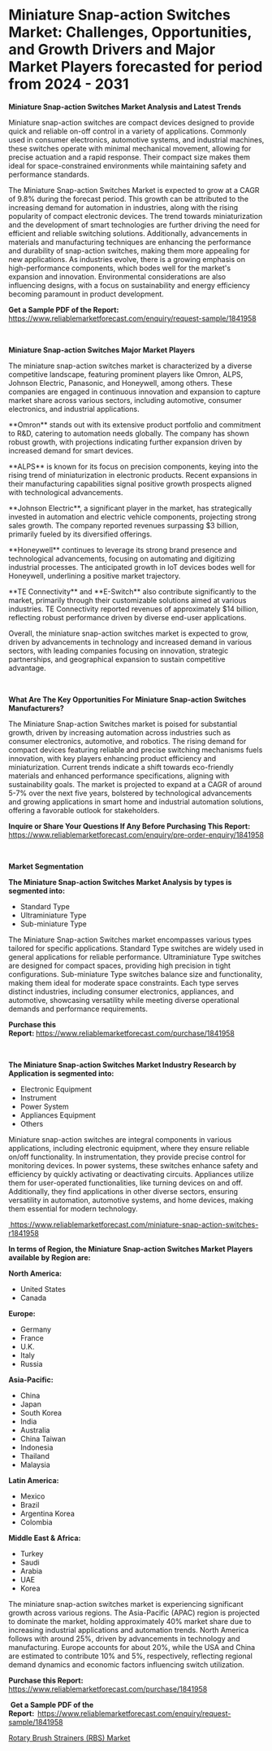 <p><h1>Miniature Snap-action Switches Market: Challenges, Opportunities, and Growth Drivers and Major Market Players forecasted for period from 2024 - 2031</h1></p><p><strong>Miniature Snap-action Switches Market Analysis and Latest Trends</strong></p>
<p><p>Miniature snap-action switches are compact devices designed to provide quick and reliable on-off control in a variety of applications. Commonly used in consumer electronics, automotive systems, and industrial machines, these switches operate with minimal mechanical movement, allowing for precise actuation and a rapid response. Their compact size makes them ideal for space-constrained environments while maintaining safety and performance standards. </p><p>The Miniature Snap-action Switches Market is expected to grow at a CAGR of 9.8% during the forecast period. This growth can be attributed to the increasing demand for automation in industries, along with the rising popularity of compact electronic devices. The trend towards miniaturization and the development of smart technologies are further driving the need for efficient and reliable switching solutions. Additionally, advancements in materials and manufacturing techniques are enhancing the performance and durability of snap-action switches, making them more appealing for new applications. As industries evolve, there is a growing emphasis on high-performance components, which bodes well for the market's expansion and innovation. Environmental considerations are also influencing designs, with a focus on sustainability and energy efficiency becoming paramount in product development.</p></p>
<p><strong>Get a Sample PDF of the Report:&nbsp;</strong> <a href="https://www.reliablemarketforecast.com/enquiry/request-sample/1841958?utm_campaign=1169&utm_medium=2&utm_source=Github&utm_content=ia&utm_term=31122024&utm_id=miniature-snap-action-switches">https://www.reliablemarketforecast.com/enquiry/request-sample/1841958</a></p>
<p>&nbsp;</p>
<p><strong>Miniature Snap-action Switches Major Market Players</strong></p>
<p><p>The miniature snap-action switches market is characterized by a diverse competitive landscape, featuring prominent players like Omron, ALPS, Johnson Electric, Panasonic, and Honeywell, among others. These companies are engaged in continuous innovation and expansion to capture market share across various sectors, including automotive, consumer electronics, and industrial applications.</p><p>**Omron** stands out with its extensive product portfolio and commitment to R&D, catering to automation needs globally. The company has shown robust growth, with projections indicating further expansion driven by increased demand for smart devices.</p><p>**ALPS** is known for its focus on precision components, keying into the rising trend of miniaturization in electronic products. Recent expansions in their manufacturing capabilities signal positive growth prospects aligned with technological advancements.</p><p>**Johnson Electric**, a significant player in the market, has strategically invested in automation and electric vehicle components, projecting strong sales growth. The company reported revenues surpassing $3 billion, primarily fueled by its diversified offerings.</p><p>**Honeywell** continues to leverage its strong brand presence and technological advancements, focusing on automating and digitizing industrial processes. The anticipated growth in IoT devices bodes well for Honeywell, underlining a positive market trajectory.</p><p>**TE Connectivity** and **E-Switch** also contribute significantly to the market, primarily through their customizable solutions aimed at various industries. TE Connectivity reported revenues of approximately $14 billion, reflecting robust performance driven by diverse end-user applications.</p><p>Overall, the miniature snap-action switches market is expected to grow, driven by advancements in technology and increased demand in various sectors, with leading companies focusing on innovation, strategic partnerships, and geographical expansion to sustain competitive advantage.</p></p>
<p>&nbsp;</p>
<p><strong>What Are The Key Opportunities For Miniature Snap-action Switches Manufacturers?</strong></p>
<p><p>The Miniature Snap-action Switches market is poised for substantial growth, driven by increasing automation across industries such as consumer electronics, automotive, and robotics. The rising demand for compact devices featuring reliable and precise switching mechanisms fuels innovation, with key players enhancing product efficiency and miniaturization. Current trends indicate a shift towards eco-friendly materials and enhanced performance specifications, aligning with sustainability goals. The market is projected to expand at a CAGR of around 5-7% over the next five years, bolstered by technological advancements and growing applications in smart home and industrial automation solutions, offering a favorable outlook for stakeholders.</p></p>
<p><strong>Inquire or Share Your Questions If Any Before Purchasing This Report:</strong> <a href="https://www.reliablemarketforecast.com/enquiry/pre-order-enquiry/1841958?utm_campaign=1169&utm_medium=2&utm_source=Github&utm_content=ia&utm_term=31122024&utm_id=miniature-snap-action-switches">https://www.reliablemarketforecast.com/enquiry/pre-order-enquiry/1841958</a></p>
<p>&nbsp;</p>
<p><strong>Market Segmentation</strong></p>
<p><strong>The Miniature Snap-action Switches Market Analysis by types is segmented into:</strong></p>
<p><ul><li>Standard Type</li><li>Ultraminiature Type</li><li>Sub-miniature Type</li></ul></p>
<p><p>The Miniature Snap-action Switches market encompasses various types tailored for specific applications. Standard Type switches are widely used in general applications for reliable performance. Ultraminiature Type switches are designed for compact spaces, providing high precision in tight configurations. Sub-miniature Type switches balance size and functionality, making them ideal for moderate space constraints. Each type serves distinct industries, including consumer electronics, appliances, and automotive, showcasing versatility while meeting diverse operational demands and performance requirements.</p></p>
<p><strong>Purchase this Report:&nbsp;</strong><a href="https://www.reliablemarketforecast.com/purchase/1841958?utm_campaign=1169&utm_medium=2&utm_source=Github&utm_content=ia&utm_term=31122024&utm_id=miniature-snap-action-switches">https://www.reliablemarketforecast.com/purchase/1841958</a></p>
<p>&nbsp;</p>
<p><strong>The Miniature Snap-action Switches Market Industry Research by Application is segmented into:</strong></p>
<p><ul><li>Electronic Equipment</li><li>Instrument</li><li>Power System</li><li>Appliances Equipment</li><li>Others</li></ul></p>
<p><p>Miniature snap-action switches are integral components in various applications, including electronic equipment, where they ensure reliable on/off functionality. In instrumentation, they provide precise control for monitoring devices. In power systems, these switches enhance safety and efficiency by quickly activating or deactivating circuits. Appliances utilize them for user-operated functionalities, like turning devices on and off. Additionally, they find applications in other diverse sectors, ensuring versatility in automation, automotive systems, and home devices, making them essential for modern technology.</p></p>
<p><a href="https://www.reliablemarketforecast.com/miniature-snap-action-switches-r1841958?utm_campaign=1169&utm_medium=2&utm_source=Github&utm_content=ia&utm_term=31122024&utm_id=miniature-snap-action-switches">&nbsp;https://www.reliablemarketforecast.com/miniature-snap-action-switches-r1841958</a></p>
<p><strong>In terms of Region, the Miniature Snap-action Switches Market Players available by Region are:</strong></p>
<p>
    <p> <strong> North America: </strong>
        <ul>
            <li>United States</li>
            <li>Canada</li>
        </ul>
        </p> 
    <p> <strong> Europe: </strong>
        <ul>
            <li>Germany</li>
            <li>France</li>
            <li>U.K.</li>
            <li>Italy</li>
            <li>Russia</li>
        </ul>
        </p> 
    <p> <strong> Asia-Pacific: </strong>
        <ul>
            <li>China</li>
            <li>Japan</li>
            <li>South Korea</li>
            <li>India</li>
            <li>Australia</li>
            <li>China Taiwan</li>
            <li>Indonesia</li>
            <li>Thailand</li>
            <li>Malaysia</li>
        </ul>
        </p> 
    <p> <strong> Latin America: </strong>
        <ul>
            <li>Mexico</li>
            <li>Brazil</li>
            <li>Argentina Korea</li>
            <li>Colombia</li>
        </ul>
        </p> 
    <p> <strong> Middle East & Africa: </strong>
        <ul>
            <li>Turkey</li>
            <li>Saudi</li>
            <li>Arabia</li>
            <li>UAE</li>
            <li>Korea</li>
        </ul>
    </p>
    </p>
<p><p>The miniature snap-action switches market is experiencing significant growth across various regions. The Asia-Pacific (APAC) region is projected to dominate the market, holding approximately 40% market share due to increasing industrial applications and automation trends. North America follows with around 25%, driven by advancements in technology and manufacturing. Europe accounts for about 20%, while the USA and China are estimated to contribute 10% and 5%, respectively, reflecting regional demand dynamics and economic factors influencing switch utilization.</p></p>
<p><strong>Purchase this Report: </strong><a href="https://www.reliablemarketforecast.com/purchase/1841958?utm_campaign=1169&utm_medium=2&utm_source=Github&utm_content=ia&utm_term=31122024&utm_id=miniature-snap-action-switches">https://www.reliablemarketforecast.com/purchase/1841958</a></p>
<p>&nbsp;<strong>Get a Sample PDF of the Report:&nbsp;&nbsp;</strong><a href="https://www.reliablemarketforecast.com/enquiry/request-sample/1841958?utm_campaign=1169&utm_medium=2&utm_source=Github&utm_content=ia&utm_term=31122024&utm_id=miniature-snap-action-switches">https://www.reliablemarketforecast.com/enquiry/request-sample/1841958</a></p>
<p><strong></strong></p>
<p><p><a href="https://github.com/pizolina/Market-Research-Report-List-6/blob/main/rotary-brush-strainers-rbs-market.md?utm_campaign=1169&utm_medium=2&utm_source=Github&utm_content=ia&utm_term=31122024&utm_id=miniature-snap-action-switches">Rotary Brush Strainers (RBS) Market</a></p></p>